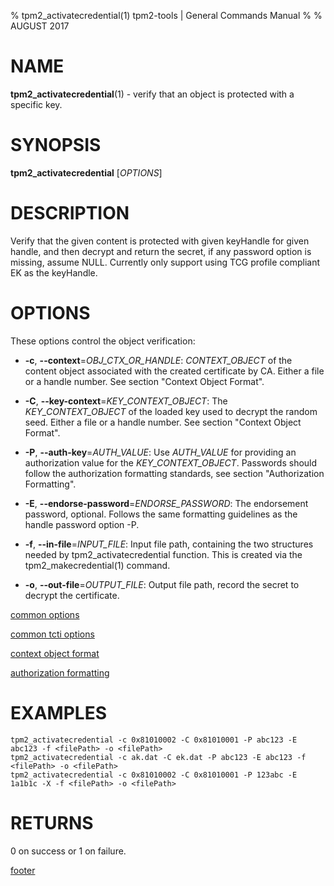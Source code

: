 % tpm2_activatecredential(1) tpm2-tools | General Commands Manual
%
% AUGUST 2017

# NAME

**tpm2_activatecredential**(1) - verify that an object is protected with a specific
key.

# SYNOPSIS

**tpm2_activatecredential** [*OPTIONS*]

# DESCRIPTION

Verify that the given content is protected with given keyHandle for given
handle, and then decrypt and return the secret, if any password option is
missing, assume NULL. Currently only support using TCG profile compliant EK as
the keyHandle.

# OPTIONS

These options control the object verification:

  * **-c**, **--context**=_OBJ\_CTX\_OR\_HANDLE_:
    _CONTEXT\_OBJECT_ of the content object associated with the created
    certificate by CA.
    Either a file or a handle number. See section "Context Object Format".

  * **-C**, **--key-context**=_KEY\_CONTEXT\_OBJECT_:
    The _KEY\_CONTEXT\_OBJECT_ of the loaded key used to decrypt the random seed.
    Either a file or a handle number. See section "Context Object Format".

  * **-P**, **--auth-key**=_AUTH\_VALUE_:
    Use _AUTH\_VALUE_ for providing an authorization value for the
    _KEY\_CONTEXT\_OBJECT_.
    Passwords should follow the authorization formatting standards, see section
    "Authorization Formatting".

  * **-E**, **--endorse-password**=_ENDORSE\_PASSWORD_:
    The endorsement password, optional. Follows the same formatting guidelines
    as the handle password option -P.

  * **-f**, **--in-file**=_INPUT\_FILE_:
    Input file path, containing the two structures needed by
    tpm2_activatecredential function. This is created via the
    tpm2_makecredential(1) command.

  * **-o**, **--out-file**=_OUTPUT\_FILE_:
    Output file path, record the secret to decrypt the certificate.

[common options](common/options.md)

[common tcti options](common/tcti.md)

[context object format](commmon/ctxobj.md)

[authorization formatting](common/password.md)

# EXAMPLES

```
tpm2_activatecredential -c 0x81010002 -C 0x81010001 -P abc123 -E abc123 -f <filePath> -o <filePath>
tpm2_activatecredential -c ak.dat -C ek.dat -P abc123 -E abc123 -f <filePath> -o <filePath>
tpm2_activatecredential -c 0x81010002 -C 0x81010001 -P 123abc -E 1a1b1c -X -f <filePath> -o <filePath>
```

# RETURNS

0 on success or 1 on failure.

[footer](common/footer.md)
